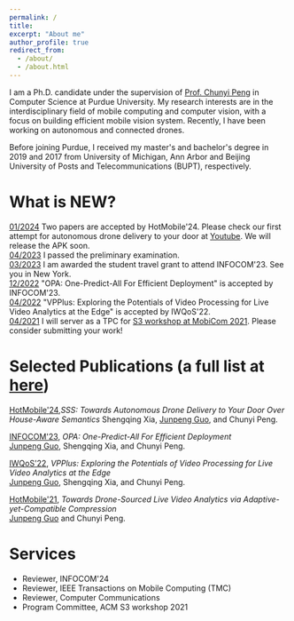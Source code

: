 ```yaml
---
permalink: /
title: 
excerpt: "About me"
author_profile: true
redirect_from: 
  - /about/
  - /about.html
---
```


I am a Ph.D. candidate under the supervision of [Prof. Chunyi Peng](https://www.cs.purdue.edu/homes/chunyi/) in Computer Science at Purdue University.
My research interests are in the interdisciplinary field of mobile computing and computer vision, with a focus on building efficient mobile vision system. 
Recently, I have been working on autonomous and connected drones. 

Before joining Purdue, I received my master's and bachelor's degree in 2019 and 2017 from University of Michigan, Ann Arbor and Beijing University of Posts and Telecommunications (BUPT), respectively. 

What is NEW?
======
[01/2024](https://jpkuo24.github.io/) Two papers are accepted by HotMobile'24. Please check our first attempt for autonomous drone delivery to your door at [Youtube](https://www.youtube.com/playlist?list=PLLzN69of2f9bD5ZfPYhDpkAv-Pz2zI7Ac). We will release the APK soon. <br>
[04/2023](https://jpkuo24.github.io/) I passed the preliminary examination.<br>
[03/2023](https://jpkuo24.github.io/) I am awarded the student travel grant to attend INFOCOM'23. See you in New York.<br>
[12/2022](https://jpkuo24.github.io/) "OPA: One-Predict-All For Efficient Deployment" is accepted by INFOCOM'23. <br>
[04/2022](https://jpkuo24.github.io/) "VPPlus: Exploring the Potentials of Video Processing for Live Video Analytics at the Edge" is accepted by IWQoS'22. <br>
[04/2021](https://jpkuo24.github.io/) I will server as a TPC for [S3 workshop at MobiCom 2021](http://www.people.vcu.edu/~barahoueipash/S3/S3.html). Please consider submitting your work! <br>

<!--[More news](https://jpkuo24.github.io/)-->


Selected Publications (a full list at [here](https://jpkuo24.github.io/publications/))
======
[HotMobile'24](https://hotmobile.org/2024/),*SSS: Towards Autonomous Drone Delivery to Your Door Over House-Aware Semantics* <be>
Shengqing Xia, <u>Junpeng Guo</u>, and Chunyi Peng. <br>

[INFOCOM'23](https://infocom2023.ieee-infocom.org/), *OPA: One-Predict-All For Efficient Deployment* <br>
<u>Junpeng Guo</u>, Shengqing Xia, and Chunyi Peng. <br>

[IWQoS'22](https://iwqos2022.ieee-iwqos.org/), *VPPlus: Exploring the Potentials of Video Processing for Live Video Analytics at the Edge* <br> 
<u>Junpeng Guo</u>, Shengqing Xia, and Chunyi Peng.<br>

[HotMobile'21](https://hotmobile.org/2021/), *Towards Drone-Sourced Live Video Analytics via Adaptive-yet-Compatible Compression* <br>
<u>Junpeng Guo</u> and Chunyi Peng. <br>

Services
======
* Reviewer, INFOCOM'24
* Reviewer, IEEE Transactions on Mobile Computing (TMC)
* Reviewer, Computer Communications
* Program Committee, ACM S3 workshop 2021


